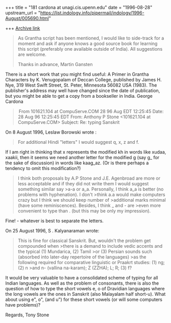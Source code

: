 +++
title = "181 cardona at unagi.cis.upenn.edu"
date = "1996-08-28"
upstream_url = "https://list.indology.info/pipermail/indology/1996-August/005690.html"

+++
[Archive link](https://list.indology.info/pipermail/indology/1996-August/005690.html)

>As Grantha script has been mentioned, I would like to side-track for a
>moment and ask if anyone knows a good source book for learning this script
>(preferably one available outside of India). All suggestions are welcome.
>
>Thanks in advance,
>Martin Gansten

There is a short work that you might find useful: A Primer in Grantha
Characters by K. Venugopalam of Deccan College, published by James H. Nye,
319 West Swift Street, St. Peter, Minnesota 56082 USA (1983).  The
publisher's address may well have changed since the date of publication,
but you might be able to get a copy from a bookseller in India.  George
Cardona




> From 101621.104 at CompuServe.COM 28 96 Aug EDT 12:25:45
Date: 28 Aug 96 12:25:45 EDT
From: Anthony P Stone <101621.104 at CompuServe.COM>
Subject: Re: typing Sanskrit

On 8 August 1996, Leslaw Borowski wrote : 

> For additional Hindi "letters" I would suggest q, x, z and f.

If I am right in thinking that  x represents the modified kh in words like
xudaa, xaakii, then it seems we need another letter for the modified g (say g_
for the sake of discussion) in words like kaag_az.   (Or is there perhaps a
tendency to omit this modification?) 

> I think both proposals by A.P Stone and J.E. Agenbroad are more or less
>acceptable and if they did not write them I would suggest something  similar
say >a-a or a_a. Personally, I think a_a is better (no problems with
>hyphenation).  I don't >think a.a would make computers crazy but I think we
should keep number of >additional marks minimal (have some reminiscences).
Besides, I think _ and - are >even more convenient to type than . (but this may
be only my impression). 

Fine! - whatever is best to separate the letters.

On 25 August 1996,  S . Kalyanaraman wrote:

>This is fine for classical Sanskrit. But, wouldn't the problem get compounded
when >there is a demand to include vedic accents and the typical (1) Mundarica,
(2) Tamil >or (3) Persian sounds such (absorbed into later-day repertoire of the
languages) >as the following required for comparative linguistic or Praakrt
studies: (1) ng; (2) n >and n- (vallina na-karam); Z (ZZHA); L; R; (3) f? 

It would be very valuable to have a consolidated scheme of typing for all Indian
languages.   As well as the problem of consonants, there is also the question of
how to type the short vowels e, o of Dravidian languages where the long vowels
are the ones in Sanskrit (also Malayalam half short-u).   What about using  e",
o", (and u") for these short vowels (or will some computers have problems)?

Regards,  Tony Stone






